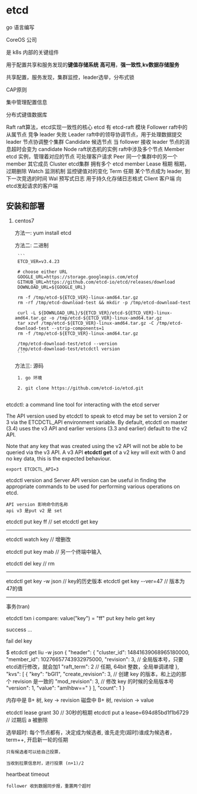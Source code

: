 
# etcd

go 语言编写

CoreOS 公司

是 k8s 内部的关键组件

用于配置共享和服务发现的**键值存储系统**
**高可用**，**强一致性**,**kv数据存储服务**

共享配置，服务发现，集群监控，leader选举，分布式锁

CAP原则

集中管理配置信息

分布式键值数据库


Raft        raft算法，etcd实现一致性的核心              etcd 有 etcd-raft 模块
Follower    raft中的从属节点                            竞争 leader 失败
Leader      raft中的领导协调节点，用于处理数据提交      leader 节点协调整个集群
Candidate   候选节点                                    当 follower 接收 leader 节点的消息超时会变为 candidate
Node        raft状态机的实例                            raft中涉及多个节点
Member      etcd 实例，管理着对应的节点                 可处理客户请求
Peer        同一个集群中的另一个member                  其它成员
Cluster     etcd集群                                    拥有多个 etcd member
Lease       租期                                        租期，过期删除
Watch       监测机制                                    监控键值对的变化
Term        任期                                        某个节点成为 leader, 到下一次竞选的时间
Wal         预写式日志                                  用于持久化存储日志格式
Client      客户端                                      向etcd发起请求的客户端


## 安装和部署

1. centos7

    方法一: yum install etcd

    方法二: 二进制

        ```
        ETCD_VER=v3.4.23

        # choose either URL
        GOOGLE_URL=https://storage.googleapis.com/etcd
        GITHUB_URL=https://github.com/etcd-io/etcd/releases/download
        DOWNLOAD_URL=${GOOGLE_URL}

        rm -f /tmp/etcd-${ETCD_VER}-linux-amd64.tar.gz
        rm -rf /tmp/etcd-download-test && mkdir -p /tmp/etcd-download-test

        curl -L ${DOWNLOAD_URL}/${ETCD_VER}/etcd-${ETCD_VER}-linux-amd64.tar.gz -o /tmp/etcd-${ETCD_VER}-linux-amd64.tar.gz
        tar xzvf /tmp/etcd-${ETCD_VER}-linux-amd64.tar.gz -C /tmp/etcd-download-test --strip-components=1
        rm -f /tmp/etcd-${ETCD_VER}-linux-amd64.tar.gz

        /tmp/etcd-download-test/etcd --version
        /tmp/etcd-download-test/etcdctl version
        ```

    方法三: 源码

        1. go 环境

        2. git clone https://github.com/etcd-io/etcd.git



## 

etcdctl: a command line tool for interacting with the etcd server

The API version used by etcdctl to speak to etcd may be set to version 2 or 3
via the ETCDCTL_API environment variable. By default, etcdctl on master (3.4)
uses the v3 API and earlier versions (3.3 and earlier) default to the v2 API.

Note that any key that was created using the v2 API will not be able to be
queried via the v3 API. A v3 API **etcdctl get** of a v2 key will exit with 0 and
no key data, this is the expected behaviour.
    
    export ETCDCTL_API=3

etcdctl version and Server API version can be useful in finding the appropriate
commands to be used for performing various operations on etcd.

    API version 影响命令的名称
    api v3 是put v2 是 set






etcdctl put key ff      // set
etcdctl get key

---

etcdctl watch key       // 增删改

etcdctl put key mab     // 另一个终端中输入

etcdctl del key         // rm

---

etcdctl get key -w json         // key的历史版本
etcdctl get key --ver=47        // 版本为47的值

---

事务(tran)

etcdctl txn i
compare:
value("key") = "ff"
put key helo
get key

success ...


fail
del key





$ etcdctl get liu -w json
{
  "header": {
    "cluster_id": 14841639068965180000,
    "member_id": 10276657743932975000,
    "revision": 3,                              // 全局版本号，只要etcd进行修改，就会加1
    "raft_term": 2                              // 任期, 64bit 整数，全局单调递增
  },
  "kvs": [
    {
      "key": "bGl1",
      "create_revision": 3,                     // 创建 key 的版本，和上边的那个 revision 是一致的
      "mod_revision": 3,                        // 修改 key 的时候的全局版本号
      "version": 1,
      "value": "amlhbw=="
    }
  ],
  "count": 1
}


内存中是
    B+ 树, key -> revision
磁盘中
    B+ 树, revision -> value
    




etcdctl lease grant 30                      // 30秒的租期
etcdctl put a lease=694d85bd1f1b6729        // 过期后 a 被删除




选举超时: 每个节点都有，决定成为候选者, 谁先走完(超时)谁成为候选者，term++, 开启新一轮的任期

    只有候选者可以给自己投票，

    当收到拉票信息时，进行投票 (n+1)/2


heartbeat timeout
    
    follower 收到数据同步报，重置两个超时
